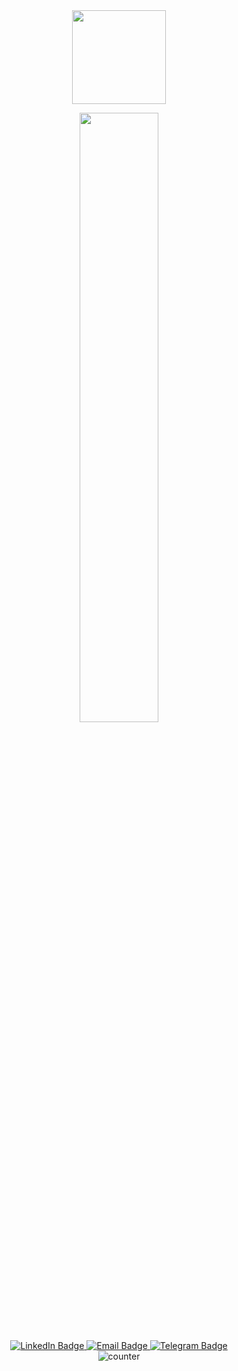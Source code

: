 <div id="header" align="center">

<img src ="https://media.giphy.com/media/v1.Y2lkPTc5MGI3NjExdjd1NG14eTJlNjIyaXpnbDFwbG00eXg4d2NuZTdwbGlqYzJlNzA5ZCZlcD12MV9pbnRlcm5hbF9naWZfYnlfaWQmY3Q9cw/hUL5gdlvDgtRbOElZS/giphy.gif" width="150" />

<p align="center">
  <img height="50%" width="auto" src ="https://github-readme-stats.vercel.app/api?username=Shustovsky&show_icons=true&count_private=true&theme=darcula&hide_border=true&hide=issues,contribs&bg_color=00000000">
 <br>
</p>

<div id="badges">
  <a href="https://www.linkedin.com/in/shustovsky/">
    <img src="https://img.shields.io/badge/LinkedIn-white?style=for-the-badge&logo=linkedin&logoColor=blue" alt="LinkedIn Badge"/>
  </a>
  <a href="mailto:a.shustovsky@gmail.com">
  <img src="https://img.shields.io/badge/Email-red?style=for-the-badge&logo=mail.ru&logoColor=white" alt="Email Badge"/>
</a>
  <a href="https://t.me/Sachalll">
  <img src="https://img.shields.io/badge/Telegram-white?style=for-the-badge&logo=telegram&logoColor=blue" alt="Telegram Badge"/>
</a>
</div>
<img src="https://komarev.com/ghpvc/?username=Shustovsky&style=flat-square&color=blue" alt="counter"/>
</div>




<!--
**Shustovsky/Shustovsky** is a ✨ _special_ ✨ repository because its `README.md` (this file) appears on your GitHub profile.

Here are some ideas to get you started:

- 🔭 I’m currently working on ...
- 🌱 I’m currently learning ...
- 👯 I’m looking to collaborate on ...
- 🤔 I’m looking for help with ...
- 💬 Ask me about ...
- 📫 How to reach me: ...
- 😄 Pronouns: ...
- ⚡ Fun fact: ...
-->

